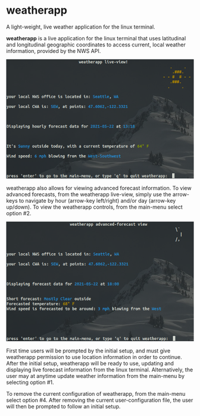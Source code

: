 # weatherapp
A light-weight, live weather application for the linux terminal.

<b>weatherapp</b> is a live application for the linux terminal that uses latitudinal and longitudinal geographic 
coordinates to access current, local weather information, provided by the NWS API. 


![weatherapp live-view](https://github.com/BenjaminVC/weatherapp/blob/main/wthapplive.png?raw=true)


weatherapp also allows for viewing advanced forecast information. 
To view advanced forecasts, from the weatherapp live-view, simply use the arrow-keys to navigate by hour (arrow-key left/right) and/or day (arrow-key up/down).
To view the weatherapp controls, from the main-menu select option #2.  


![weatherapp advanced-forecast view](https://github.com/BenjaminVC/weatherapp/blob/main/wthappadv.png?raw=true)


First time users will be prompted by the initial setup, and must give weatherapp permission to use location information in order to continue.  
After the initial setup, weatherapp will be ready to use, updating and displaying live forecast information from the linux terminal. 
Alternatively, the user may at anytime update weather information from the main-menu by selecting option #1.

To remove the current configuration of weatherapp, from the main-menu select option #4.  After removing the current user-configuration file, 
the user will then be prompted to follow an initial setup.
